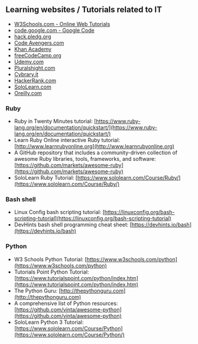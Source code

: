 ## Learning websites / Tutorials related to IT

* [W3Schools.com -  Online Web Tutorials](https://www.w3schools.com/)
* [code.google.com - Google Code](https://code.google.com/)
* [hack.pledg.org](https://hackpledge.org/)
* [Code Avengers.com](https://www.codeavengers.com/)
* [Khan Academy](https://www.khanacademy.org/)
* [freeCodeCamp.org](https://www.freecodecamp.org/)
* [Udemy.com](https://www.udemy.com/)
* [Pluralshight.com](https://www.pluralsight.com/)
* [Cybrary.it](https://www.cybrary.it)
* [HackerRank.com](https://www.hackerrank.com)
* [SoloLearn.com](https://www.sololearn.com/)
* [Oreilly.com](oreilly.com)

### Ruby
* Ruby in Twenty Minutes tutorial: [https://www.ruby-lang.org/en/documentation/quickstart/](https://www.ruby-lang.org/en/documentation/quickstart/)
* Learn Ruby Online interactive Ruby tutorial: [http://www.learnrubyonline.org](http://www.learnrubyonline.org)
* A GitHub repository that includes a community-driven collection of awesome Ruby libraries, tools, frameworks, and software: [https://github.com/markets/awesome-ruby](https://github.com/markets/awesome-ruby)
* SoloLearn Ruby Tutorial: [https://www.sololearn.com/Course/Ruby/](https://www.sololearn.com/Course/Ruby/)

### Bash shell
- Linux Config bash scripting tutorial: [https://linuxconfig.org/bash-scripting-tutorial](https://linuxconfig.org/bash-scripting-tutorial)
- DevHints bash shell programming cheat sheet: [https://devhints.io/bash](https://devhints.io/bash)

### Python
* W3 Schools Python Tutorial: [https://www.w3schools.com/python](https://www.w3schools.com/python)
* Tutorials Point Python Tutorial: [https://www.tutorialspoint.com/python/index.htm](https://www.tutorialspoint.com/python/index.htm)
* The Python Guru: [http://thepythonguru.com](http://thepythonguru.com)
* A comprehensive list of Python resources: [https://github.com/vinta/awesome-python](https://github.com/vinta/awesome-python)
* SoloLearn Python 3 Tutorial: [https://www.sololearn.com/Course/Python](https://www.sololearn.com/Course/Python/)
